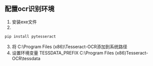 ## 配置ocr识别环境

1. 安装exe文件
2. 
```py
pip install pytesseract
```

3. 将 C:\Program Files (x86)\Tesseract-OCR添加到系统路径
4. 设置环境变量 TESSDATA_PREFIX
C:\Program Files (x86)Tesseract-OCR\tessdata